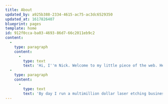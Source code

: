 ```yaml
---
title: About
updated_by: a925b388-2334-4615-ac75-ac3dc6529350
updated_at: 1617826407
blueprint: pages
template: home
id: 912f0cca-ba03-4693-86d7-66c2011eb9c2
content:
  -
    type: paragraph
    content:
      -
        type: text
        text: 'Hi, I''m Nick. Welcome to my little piece of the web. Here you''ll get a glimpse at what is swirling about my head. '
  -
    type: paragraph
    content:
      -
        type: text
        text: 'By day I run a multimillion dollar laser etching business that all started when I decided to best way to stick it to my old boss would be to buy laser, one that he always promised to buy the company but never did.'
---
```

